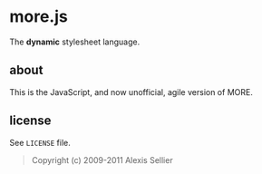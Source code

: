 more.js
=======

The **dynamic** stylesheet language.

about
-----

This is the JavaScript, and now unofficial, agile version of MORE.


license
-------

See `LICENSE` file.

> Copyright (c) 2009-2011 Alexis Sellier
